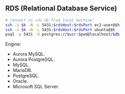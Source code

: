 RDS (Relational Database Service)
-

````sh
# connect to rds db from local machine:
ssh -i $k -N -L 5431:$rdsHost:$rdsPort ec2-user@$h
ssh -i $k -N -L 5431:$rdsHost:$rdsPort ubuntu@$h
psql -p 5431 -d postgres://$usr:$pwd@localhost/$db
````

Engine:
* Aurora MySQL.
* Aurora PostgreSQL.
* MySQL.
* MariaDB.
* PostgreSQL.
* Oracle.
* Microsoft SQL Server.
